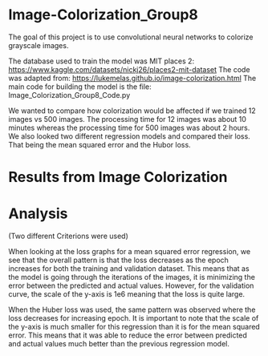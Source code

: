 # Image-Colorization_Group8
The goal of this project is to use convolutional neural networks to colorize grayscale images. 

The database used to train the model was MIT places 2: https://www.kaggle.com/datasets/nickj26/places2-mit-dataset 
The code was adapted from: https://lukemelas.github.io/image-colorization.html 
The main code for building the model is the file: Image_Colorization_Group8_Code.py

We wanted to compare how colorization would be affected if we trained 12 images vs 500 images. The processing time for 12 images was about 10 minutes whereas the processing time for 500 images was about 2 hours. We also looked two different regression models and compared their loss. That being the mean squared error and the Hubor loss. 

# Results from Image Colorization 


# Analysis 
(Two different Criterions were used)

When looking at the loss graphs for a mean squared error regression, we see that the overall pattern is that the loss decreases as the epoch increases for both the training and validation dataset. This means that as the model is going through the iterations of the images, it is minimizing the error between the predicted and actual values. However, for the validation curve, the scale of the y-axis is 1e6 meaning that the loss is quite large. 

When the Huber loss was used, the same pattern was observed where the loss decreases for increasing epoch. It is important to note that the scale of the y-axis is much smaller for this regression than it is for the mean squared error. This means that it was able to reduce the error between predicted and actual values much better than the previous regression model.
